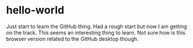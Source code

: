 # hello-world

Just start to learn the GitHub thing.  Had a rough start but now I am getting on the track.
This seems an interesting thing to learn.  Not sure how is this browser version related to the GitHub desktop though.
